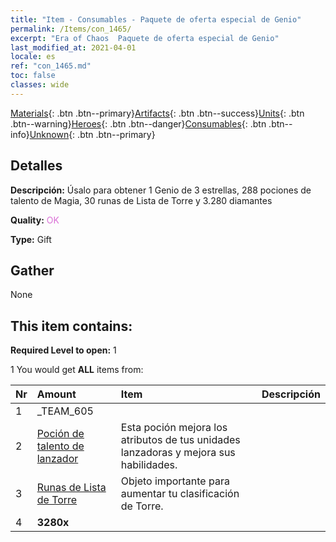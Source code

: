 ```yaml
---
title: "Item - Consumables - Paquete de oferta especial de Genio"
permalink: /Items/con_1465/
excerpt: "Era of Chaos  Paquete de oferta especial de Genio"
last_modified_at: 2021-04-01
locale: es
ref: "con_1465.md"
toc: false
classes: wide
---
```

 [Materials](/es/Items/){: .btn .btn--primary}[Artifacts](/es/Items/Artifacts/){: .btn .btn--success}[Units](/es/Items/Units/){: .btn .btn--warning}[Heroes](/es/Items/Heroes/){: .btn .btn--danger}[Consumables](/es/Items/Consumables/){: .btn .btn--info}[Unknown](/es/Items/Unknown/){: .btn .btn--primary}

## Detalles
 **Descripción:** Úsalo para obtener 1 Genio de 3 estrellas, 288 pociones de talento de Magia, 30 runas de Lista de Torre y 3.280 diamantes

 **Quality:** <span style="color: #DA70D6">OK</span>

 **Type:** Gift

## Gather

  None

## This item contains:

 **Required Level to open:** 1

 1 You would get **ALL** items  from:

  | Nr | Amount |     Item    | Descripción |
  |:---|:-------|:------------|:-----------:|
  | 1 | _TEAM_605 | 
  | 2 | [Poción de talento de lanzador](/es/Items/con_790/) | Esta poción mejora los atributos de tus unidades lanzadoras y mejora sus habilidades. | 
  | 3 | [Runas de Lista de Torre](/es/Items/con_785/) | Objeto importante para aumentar tu clasificación de Torre. | 
  | 4 |  **3280x** | <i class="fas fa-gem"/> |  | 
